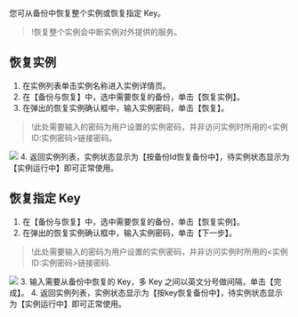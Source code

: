 您可从备份中恢复整个实例或恢复指定 Key。
	
>!恢复整个实例会中断实例对外提供的服务。
	
## 恢复实例

1. 在实例列表单击实例名称进入实例详情页。
2. 在【备份与恢复】中，选中需要恢复的备份，单击【恢复实例】。
3. 在弹出的恢复实例确认框中，输入实例密码，单击【恢复】。
>!此处需要输入的密码为用户设置的实例密码，并非访问实例时所用的<实例 ID:实例密码>链接密码。
>
![](https://main.qcloudimg.com/raw/8d21dd7cc8bdece1130b0ec50542feca.jpg)
4. 返回实例列表，实例状态显示为【按备份Id恢复备份中】，待实例状态显示为【实例运行中】即可正常使用。


## 恢复指定 Key
1. 在【备份与恢复】中，选中需要恢复的备份，单击【恢复实例】。
2. 在弹出的恢复实例确认框中，输入实例密码，单击【下一步】。
>!此处需要输入的密码为用户设置的实例密码，并非访问实例时所用的<实例 ID:实例密码>链接密码.
>
![](https://main.qcloudimg.com/raw/40e03fbe13b9a06f6f5aeff111356c18.jpg)
3. 输入需要从备份中恢复的 Key，多 Key 之间以英文分号做间隔，单击【完成】。
4. 返回实例列表，实例状态显示为【按key恢复备份中】，待实例状态显示为【实例运行中】即可正常使用。

